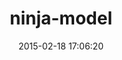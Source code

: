 ---
layout: post
title:  "ninja-model"
repo:   "t3hpr1m3/ninja-model.git"
date:   2015-02-18 17:06:20
gemurl: http://github.com/t3hpr1m3/ninja-model.git
---